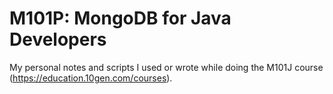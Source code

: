 M101P: MongoDB for Java Developers
==================================

My personal notes and scripts I used or wrote while doing the M101J course (https://education.10gen.com/courses).
